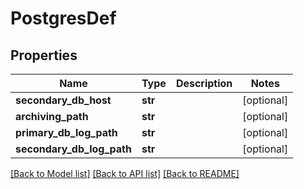 # PostgresDef

## Properties
Name | Type | Description | Notes
------------ | ------------- | ------------- | -------------
**secondary_db_host** | **str** |  | [optional] 
**archiving_path** | **str** |  | [optional] 
**primary_db_log_path** | **str** |  | [optional] 
**secondary_db_log_path** | **str** |  | [optional] 

[[Back to Model list]](../README.md#documentation-for-models) [[Back to API list]](../README.md#documentation-for-api-endpoints) [[Back to README]](../README.md)

